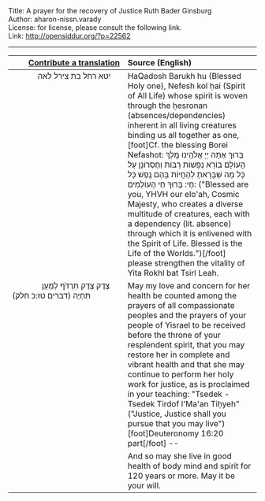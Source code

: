 <html>
<head></head>
<body>
Title: A prayer for the recovery of Justice Ruth Bader Ginsburg<br />
Author: aharon-nissn.varady<br />
License: for license, please consult the following link.<br />
Link: <a href="http://opensiddur.org/?p=22562">http://opensiddur.org/?p=22562</a>
<p />
<hr />

<table style="margin-left: auto;margin-right: auto;" class="draggable">
<thead><tr><th id="x" style="text-align: right;"><a href="https://opensiddur.org/contributing/upload/">Contribute a translation</a></th><th style="text-align: left;">Source (English)</th></tr></thead>
<tbody>
<tr><td style="vertical-align:top;" width="46%">
<div class="liturgy"><span lang="he">
&nbsp;
&nbsp;
&nbsp;
&nbsp;
&nbsp;
&nbsp;
יטא רחל בת צירל לאה
</span></div></td>
 
<td style="vertical-align:top;" width="53%">
<div class="english">
HaQadosh Barukh hu (Blessed Holy one), 
Nefesh kol ḥai (Spirit of All Life) 
whose spirit is woven 
through the ḥesronan (absences/dependencies) 
inherent in all living creatures 
binding us all together as one,[foot]Cf. the blessing Borei Nefashot: <span class="hebrew">בָּרוּךְ אַתָּה יְיָ אֱלֹהֵֽינוּ מֶֽלֶךְ הָעוֹלָם בּוֹרֵא נְפָשׁוֹת רַבּוֹת וְחֶסְרוֹנָן עַל כָּל מַה שֵּׁבָּרָאתָ לְהַחֲיוֹת בָּהֶם נֶֽפֶשׁ כָּל חָי: בָּרוּךְ חַי הָעוֹלָמִים:</span> ("Blessed are you, YHVH our elo'ah, Cosmic Majesty, who creates a diverse multitude of creatures, each with a dependency (lit. absence) through which it is enlivened with the Spirit of Life. Blessed is the Life of the Worlds.")[/foot]&nbsp; 
please strengthen the vitality of Yita Rokhl bat Tsirl Leah.
</div></td></tr>


<tr><td style="vertical-align:top;" width="46%">
<div class="liturgy"><span lang="he">
&nbsp;
&nbsp;
&nbsp;
&nbsp;
&nbsp;
&nbsp;
&nbsp;
צֶדֶק צֶדֶק תִּרְדֹּף לְמַעַן תִּחְיֶה <span class="citation">(דברים טז:כ חלק)</span>
</span></div></td>
 
<td style="vertical-align:top;" width="53%">
<div class="english">
May my love and concern for her health 
be counted among the prayers of all compassionate peoples 
and the prayers of your people of Yisrael 
to be received before the throne of your resplendent spirit, 
that you may restore her in complete and vibrant health 
and that she may continue to perform her holy work for justice, 
as is proclaimed in your teaching: 
"Tsedek - Tsedek Tirdof l'Ma'an Tiḥyeh" 
("Justice, Justice shall you pursue that you may live")[foot]Deuteronomy 16:20 part[/foot] -- 
</div></td></tr>


<tr><td style="vertical-align:top;" width="46%">
<div class="liturgy"><span lang="he">

</span></div></td>
 
<td style="vertical-align:top;" width="53%">
<div class="english">
And so may she live in good health of body mind and spirit 
for 120 years or more. 
May it be your will.
</div></td></tr>
</tbody></table>
</body>
</html>